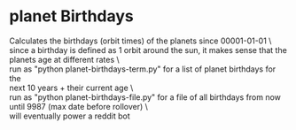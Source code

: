 # planet Birthdays

Calculates the birthdays (orbit times) of the planets since 00001-01-01 
\ 
\
since a birthday is defined as 1 orbit around the sun, it makes sense that the \
planets age at different rates
\ 
\
run as "python planet-birthdays-term.py" for a list of planet birthdays for the \
next 10 years + their current age
\ 
\
run as "python planet-birthdays-file.py" for a file of all birthdays from now \
until 9987 (max date before rollover)
\ 
\
will eventually power a reddit bot 